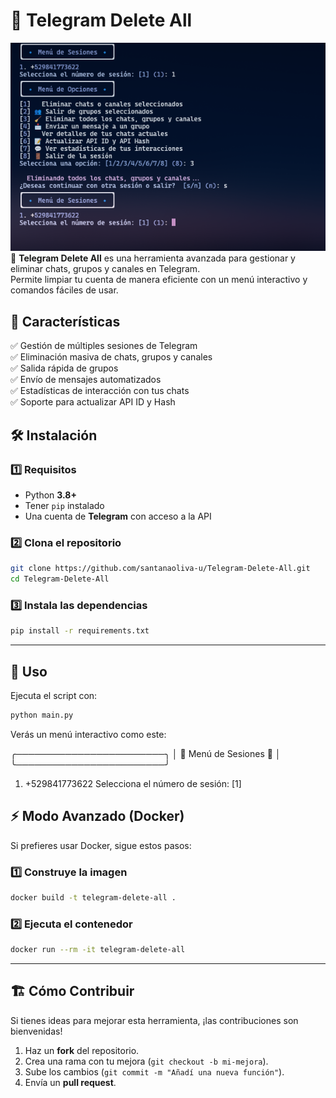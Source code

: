 # 🚀 Telegram Delete All

![Banner](img/250129_14h29m03s_screenshot.png)
📱 **Telegram Delete All** es una herramienta avanzada para gestionar y eliminar chats, grupos y canales en Telegram.  
Permite limpiar tu cuenta de manera eficiente con un menú interactivo y comandos fáciles de usar.
## 🌟 **Características**
✅ Gestión de múltiples sesiones de Telegram  
✅ Eliminación masiva de chats, grupos y canales  
✅ Salida rápida de grupos  
✅ Envío de mensajes automatizados  
✅ Estadísticas de interacción con tus chats  
✅ Soporte para actualizar API ID y Hash  

## 🛠 **Instalación**
### 1️⃣ **Requisitos**
- Python **3.8+**
- Tener `pip` instalado
- Una cuenta de **Telegram** con acceso a la API
### 2️⃣ **Clona el repositorio**
```bash
git clone https://github.com/santanaoliva-u/Telegram-Delete-All.git
cd Telegram-Delete-All
```
### 3️⃣ **Instala las dependencias**
```bash
pip install -r requirements.txt
```



---

## 🚀 **Uso**
Ejecuta el script con:
```bash
python main.py
```
Verás un menú interactivo como este:

╭────────────────────────╮
│ 🔹 Menú de Sesiones 🔹 │
╰────────────────────────╯
1. +529841773622
Selecciona el número de sesión: [1]

## ⚡ **Modo Avanzado (Docker)**
Si prefieres usar Docker, sigue estos pasos:

### 1️⃣ **Construye la imagen**
```bash
docker build -t telegram-delete-all .
```

### 2️⃣ **Ejecuta el contenedor**
```bash
docker run --rm -it telegram-delete-all
```

---

## 🏗 **Cómo Contribuir**
Si tienes ideas para mejorar esta herramienta, ¡las contribuciones son bienvenidas!  
1. Haz un **fork** del repositorio.  
2. Crea una rama con tu mejora (`git checkout -b mi-mejora`).  
3. Sube los cambios (`git commit -m "Añadí una nueva función"`).  
4. Envía un **pull request**.  
 
